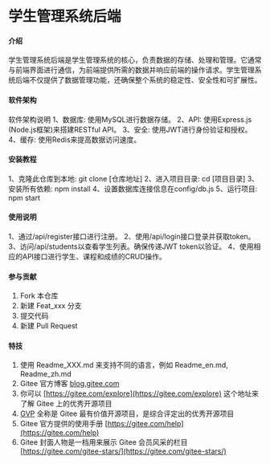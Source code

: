 # 学生管理系统后端

#### 介绍
学生管理系统后端是学生管理系统的核心，负责数据的存储、处理和管理。它通常与前端界面进行通信，为前端提供所需的数据并响应前端的操作请求。学生管理系统后端不仅提供了数据管理功能，还确保整个系统的稳定性、安全性和可扩展性。

#### 软件架构
软件架构说明
1、数据库: 使用MySQL进行数据存储。
2、API: 使用Express.js (Node.js框架)来搭建RESTful API。
3、安全: 使用JWT进行身份验证和授权。
4、缓存: 使用Redis来提高数据访问速度。


#### 安装教程
1、克隆此仓库到本地: git clone [仓库地址]
2、进入项目目录: cd [项目目录]
3、安装所有依赖: npm install
4、设置数据库连接信息在config/db.js
5、运行项目: npm start

#### 使用说明
1、通过/api/register接口进行注册。
2、使用/api/login接口登录并获取token。
3、访问/api/students以查看学生列表。确保传递JWT token以验证。
4、使用相应的API接口进行学生、课程和成绩的CRUD操作。

#### 参与贡献

1.  Fork 本仓库
2.  新建 Feat_xxx 分支
3.  提交代码
4.  新建 Pull Request


#### 特技

1.  使用 Readme\_XXX.md 来支持不同的语言，例如 Readme\_en.md, Readme\_zh.md
2.  Gitee 官方博客 [blog.gitee.com](https://blog.gitee.com)
3.  你可以 [https://gitee.com/explore](https://gitee.com/explore) 这个地址来了解 Gitee 上的优秀开源项目
4.  [GVP](https://gitee.com/gvp) 全称是 Gitee 最有价值开源项目，是综合评定出的优秀开源项目
5.  Gitee 官方提供的使用手册 [https://gitee.com/help](https://gitee.com/help)
6.  Gitee 封面人物是一档用来展示 Gitee 会员风采的栏目 [https://gitee.com/gitee-stars/](https://gitee.com/gitee-stars/)
